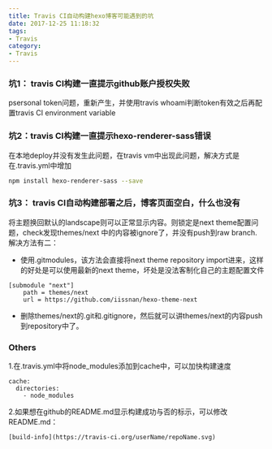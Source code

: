 ```yaml
---
title: Travis CI自动构建hexo博客可能遇到的坑
date: 2017-12-25 11:18:32
tags:
- Travis
category:
- Travis
---
```

### 坑1： travis CI构建一直提示github账户授权失败 ###
psersonal token问题，重新产生，并使用travis whoami判断token有效之后再配置travis CI environment variable
### 坑2：travis CI构建一直提示hexo-renderer-sass错误 ###
在本地deploy并没有发生此问题，在travis vm中出现此问题，解决方式是在.travis.yml中增加
```bash
npm install hexo-renderer-sass --save
```
### 坑3： travis CI自动构建部署之后，博客页面空白，什么也没有 ###
将主题换回默认的landscape则可以正常显示内容。则锁定是next theme配置问题，check发现themes/next 中的内容被ignore了，并没有push到raw branch.
解决方法有二：
- 使用.gitmodules，该方法会直接将next theme repository import进来，这样的好处是可以使用最新的next theme，坏处是没法客制化自己的主题配置文件
```
[submodule "next"]
    path = themes/next
    url = https://github.com/iissnan/hexo-theme-next
```
- 删除themes/next的.git和.gitignore，然后就可以讲themes/next的内容push到repository中了。
### Others ###
1.在.travis.yml中将node_modules添加到cache中，可以加快构建速度
```
cache:
  directories:
    - node_modules
```
2.如果想在github的README.md显示构建成功与否的标示，可以修改README.md：
```
[build-info](https://travis-ci.org/userName/repoName.svg)
```
